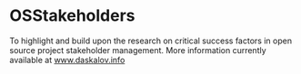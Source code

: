# OSStakeholders
 To highlight and build upon the research on critical success factors in open source project stakeholder management.
 More information currently available at www.daskalov.info
